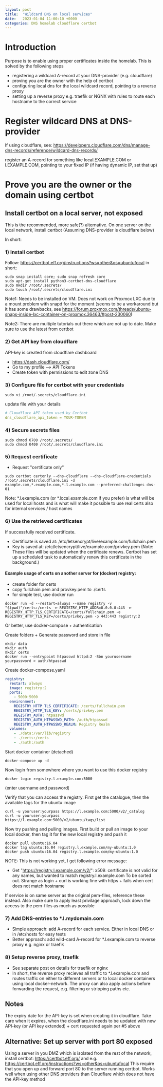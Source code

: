 ```yaml
---
layout: post
title:  "Wildcard DNS on local services"
date:   2023-01-04 11:00:10 +0000
categories: DNS homelab cloudflare certbot
---
```


# Introduction
Purpose is to enable using proper certificates inside the homelab. This is solved by the following steps
* registering a wildcard A-record at your DNS-provider (e.g. cloudflare)
* proving you are the owner with the help of certbot 
* configuring local dns for the local wildcard record, pointing to a reverse proxy
* setting up a reverse proxy e.g. traefik or NGNX with rules to route each hostname to the correct service

# Register wildcard DNS at DNS-provider
If using cloudflare, see: https://developers.cloudflare.com/dns/manage-dns-records/reference/wildcard-dns-records/

register an A-record for something like local.EXAMPLE.COM or l.EXAMPLE.COM, pointing to your fixed IP (if having dynamic IP, set that up)

# Prove you are the owner or the domain using certbot
## Install certbot on a local server, not exposed
This is the recommended, more safe(?) alternative.
On one server on the local network, install certbot
(Assuming DNS-provider is cloudflare below)

In short:
### 1) Install certbot

Follow: https://certbot.eff.org/instructions?ws=other&os=ubuntufocal
in short:
```console
sudo snap install core; sudo snap refresh core
sudo apt-get install python3-certbot-dns-cloudflare
sudo mkdir /root/.secrets/
sudo touch /root/.secrets/cloudflare.ini
```
Note1: Needs to be installed on VM. Does not work on Proxmox LXC due to a mount problem with snapd for the moment (seems to be a workaround but it has some drawbacks, see https://forum.proxmox.com/threads/ubuntu-snaps-inside-lxc-container-on-proxmox.36463/#post-230060)

Note2: There are multiple tutorials out there which are not up to date. Make sure to use the latest from certbot

### 2) Get API key from cloudflare
API-key is created from cloudflare dashboard
* https://dash.cloudflare.com/
* Go to my profile --> API Tokens
* Create token with permissions to edit zone DNS


### 3) Configure file for certbot with your credentials
```console
sudo vi /root/.secrets/cloudflare.ini
```
update file with your details
```yaml
# Cloudflare API token used by Certbot
dns_cloudflare_api_token = YOUR-TOKEN
```
### 4) Secure secrets files
```console
sudo chmod 0700 /root/.secrets/
sudo chmod 0400 /root/.secrets/cloudflare.ini
```

### 5) Request certificate
* Request "certificate only"

```console
sudo certbot certonly --dns-cloudflare --dns-cloudflare-credentials /root/.secrets/cloudflare.ini -d example.com,*.example.com,*.l.example.com --preferred-challenges dns-01
 ```
Note: *.l.example.com (or *.local.example.com if you prefer) is what will be used for local hosts and is what will make it possible to use real certs also for internal services / host names


### 6) Use the retrieved certificates
If successfully received certificate.
* Certificate is saved at: /etc/letsencrypt/live/example.com/fullchain.pem
* Key is saved at: /etc/letsencrypt/live/example.com/privkey.pem
(Note: These files will be updated when the certificate renews. Certbot has set up a scheduled task to automatically renew this certificate in the background.)

#### Example usage of certs on another server for (docker) registry:
* create folder for certs
* copy fullchain.pem and provkey.pem to ./certs
* for simple test, use docker run
```console
docker run -d --restart=always --name registry -v "$(pwd)"/certs:/certs -e REGISTRY_HTTP_ADDR=0.0.0.0:443 -e REGISTRY_HTTP_TLS_CERTIFICATE=/certs/fullchain.pem -e REGISTRY_HTTP_TLS_KEY=/certs/privkey.pem -p 443:443 registry:2
```
Or better, use docker-compose + authentication

Create folders + Generate password and store in file
```console
mkdir data
mkdir auth
mkdir certs
docker run --entrypoint htpasswd httpd:2 -Bbn yourusername yourpassword > auth/htpasswd
```

Create docker-compose.yaml
```yaml
registry:
  restart: always
  image: registry:2
  ports:
    - 5000:5000
  environment:
    REGISTRY_HTTP_TLS_CERTIFICATE: /certs/fullchain.pem
    REGISTRY_HTTP_TLS_KEY: /certs/privkey.pem
    REGISTRY_AUTH: htpasswd
    REGISTRY_AUTH_HTPASSWD_PATH: /auth/htpasswd
    REGISTRY_AUTH_HTPASSWD_REALM: Registry Realm
  volumes:
    - ./data:/var/lib/registry
    - ./certs:/certs
    - ./auth:/auth
```
Start docker container (detached)
```console
docker-compose up -d
```
Now login from somewhere where you want to use this docker registry
```console
docker login registry.l.example.com:5000
```
(enter username and password)

Verify that you can access the registry. First get the catalogue, then the available tags for the ubuntu image
```console
curl -u youruser:yourpass https://l.example.com:5000/v2/_catalog
curl -u youruser:yourpass https://l.example.com:5000/v2/ubuntu/tags/list
```

Now try pushing and pulling images. First build or pull an image to your local docker, then tag it for the new local registry and push it
```console
docker pull ubuntu:16.04
docker tag ubuntu:16.04 registry.l.example.com/my-ubuntu:1.0
docker push ubuntu:16.04 registry.l.example.com/my-ubuntu:1.0
```
NOTE: This is not working yet, I get following error message:
* Get "https://registry.l.example.com/v2/": x509: certificate is not valid for any names, but wanted to match registry.l.example.com
To be sorted out. Strange as login + curl is working fine with https + fails when cert does not match hostname


If service is on same server as the original pem-files, reference these instead.
Also make sure to apply least privilage approach, lock down the access to the pem-files as much as possible

### 7) Add DNS-entries to *.l.mydomain.com
 * Simple approach: add A-record for each service. Either in local DNS or in /etc/hosts for easy tests
 * Better approach: add wild-card A-record for *.l.example.com to reverse proxy e.g. nginx or traefik

### 8) Setup reverse proxy, traefik
 * See separate post on details for traefik or nginx
 * In short, the reverse proxy recieves all traffic to *.l.example.com and routes traffic on either to different servers or to local docker containers using local docker-network. The proxy can also apply actions before forwarding the request, e.g. filtering or stripping paths etc.

## Notes
The expiry date for the API-key is set when creating it in cloudflare. Take care when it expires, when the cloudflare.ini needs to be updated with new API-key (or API key extended) + cert requested again per #5 above

## Alternative: Set up server with port 80 exposed 
Using a server in you DMZ which is isolated from the rest of the network, install certbot: https://certbot.eff.org/ and e.g. https://certbot.eff.org/instructions?ws=other&os=ubuntufocal
This require that you open up and forward port 80 to the server running certbot. Works well when using other DNS providers than Cloudflare which does not have the API-key method